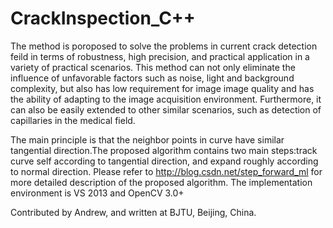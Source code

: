 # CrackInspection_C++

The method is poroposed to solve the problems in current crack detection feild in terms of robustness, high precision, and practical application in a variety of practical scenarios. This method can not only eliminate the influence of unfavorable factors such as noise, light and background complexity, but also has low requirement for image image quality and has the ability of adapting to the image acquisition environment. Furthermore, it can also be easily extended to other similar scenarios, such as detection of capillaries in the medical field.

The main principle is that the neighbor points in curve have similar tangential direction.The proposed algorithm contains two main steps:track curve self according to tangential direction, and expand roughly according to normal direction. Please refer to http://blog.csdn.net/step_forward_ml for more detailed description of the proposed algorithm.
The implementation environment is VS 2013 and OpenCV 3.0+

Contributed by Andrew, and written at BJTU, Beijing, China.
